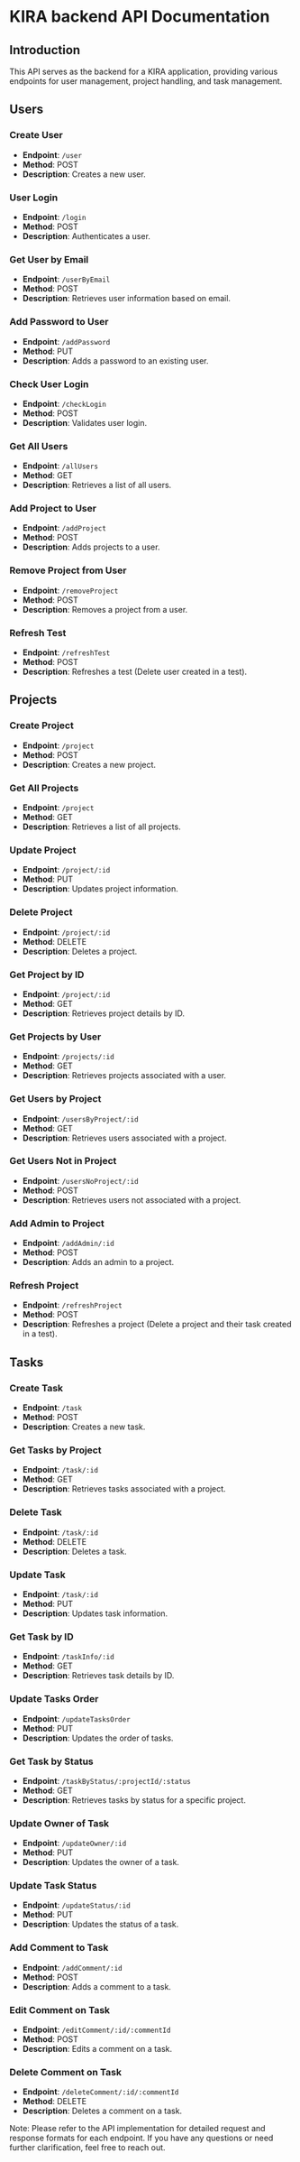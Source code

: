 # KIRA backend API Documentation

## Introduction

This API serves as the backend for a KIRA application, providing various endpoints for user management, project handling, and task management.

## Users

### Create User

- **Endpoint**: `/user`
- **Method**: POST
- **Description**: Creates a new user.

### User Login

- **Endpoint**: `/login`
- **Method**: POST
- **Description**: Authenticates a user.

### Get User by Email

- **Endpoint**: `/userByEmail`
- **Method**: POST
- **Description**: Retrieves user information based on email.

### Add Password to User

- **Endpoint**: `/addPassword`
- **Method**: PUT
- **Description**: Adds a password to an existing user.

### Check User Login

- **Endpoint**: `/checkLogin`
- **Method**: POST
- **Description**: Validates user login.

### Get All Users

- **Endpoint**: `/allUsers`
- **Method**: GET
- **Description**: Retrieves a list of all users.

### Add Project to User

- **Endpoint**: `/addProject`
- **Method**: POST
- **Description**: Adds projects to a user.

### Remove Project from User

- **Endpoint**: `/removeProject`
- **Method**: POST
- **Description**: Removes a project from a user.

### Refresh Test

- **Endpoint**: `/refreshTest`
- **Method**: POST
- **Description**: Refreshes a test (Delete user created in a test).

## Projects

### Create Project

- **Endpoint**: `/project`
- **Method**: POST
- **Description**: Creates a new project.

### Get All Projects

- **Endpoint**: `/project`
- **Method**: GET
- **Description**: Retrieves a list of all projects.

### Update Project

- **Endpoint**: `/project/:id`
- **Method**: PUT
- **Description**: Updates project information.

### Delete Project

- **Endpoint**: `/project/:id`
- **Method**: DELETE
- **Description**: Deletes a project.

### Get Project by ID

- **Endpoint**: `/project/:id`
- **Method**: GET
- **Description**: Retrieves project details by ID.

### Get Projects by User

- **Endpoint**: `/projects/:id`
- **Method**: GET
- **Description**: Retrieves projects associated with a user.

### Get Users by Project

- **Endpoint**: `/usersByProject/:id`
- **Method**: GET
- **Description**: Retrieves users associated with a project.

### Get Users Not in Project

- **Endpoint**: `/usersNoProject/:id`
- **Method**: POST
- **Description**: Retrieves users not associated with a project.

### Add Admin to Project

- **Endpoint**: `/addAdmin/:id`
- **Method**: POST
- **Description**: Adds an admin to a project.

### Refresh Project

- **Endpoint**: `/refreshProject`
- **Method**: POST
- **Description**: Refreshes a project (Delete a project and their task created in a test).

## Tasks

### Create Task

- **Endpoint**: `/task`
- **Method**: POST
- **Description**: Creates a new task.

### Get Tasks by Project

- **Endpoint**: `/task/:id`
- **Method**: GET
- **Description**: Retrieves tasks associated with a project.

### Delete Task

- **Endpoint**: `/task/:id`
- **Method**: DELETE
- **Description**: Deletes a task.

### Update Task

- **Endpoint**: `/task/:id`
- **Method**: PUT
- **Description**: Updates task information.

### Get Task by ID

- **Endpoint**: `/taskInfo/:id`
- **Method**: GET
- **Description**: Retrieves task details by ID.

### Update Tasks Order

- **Endpoint**: `/updateTasksOrder`
- **Method**: PUT
- **Description**: Updates the order of tasks.

### Get Task by Status

- **Endpoint**: `/taskByStatus/:projectId/:status`
- **Method**: GET
- **Description**: Retrieves tasks by status for a specific project.

### Update Owner of Task

- **Endpoint**: `/updateOwner/:id`
- **Method**: PUT
- **Description**: Updates the owner of a task.

### Update Task Status

- **Endpoint**: `/updateStatus/:id`
- **Method**: PUT
- **Description**: Updates the status of a task.

### Add Comment to Task

- **Endpoint**: `/addComment/:id`
- **Method**: POST
- **Description**: Adds a comment to a task.

### Edit Comment on Task

- **Endpoint**: `/editComment/:id/:commentId`
- **Method**: POST
- **Description**: Edits a comment on a task.

### Delete Comment on Task

- **Endpoint**: `/deleteComment/:id/:commentId`
- **Method**: DELETE
- **Description**: Deletes a comment on a task.

Note: Please refer to the API implementation for detailed request and response formats for each endpoint. If you have any questions or need further clarification, feel free to reach out.
